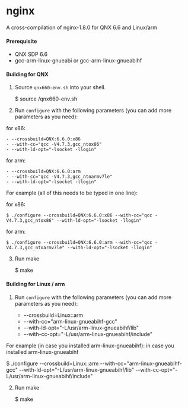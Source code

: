 # nginx
A cross-compilation of nginx-1.8.0 for QNX 6.6 and Linux/arm


#### Prerequisite

- QNX SDP 6.6
- gcc-arm-linux-gnueabi or gcc-arm-linux-gnueabihf

#### Building for QNX

1. Source `qnx660-env.sh` into your shell.

    $ source <your-qnx660-path>/qnx660-env.sh

2. Run `configure` with the following parameters (you can add more parameters as you need):

  for x86:

    - --crossbuild=QNX:6.6.0:x86
    - --with-cc="qcc -V4.7.3,gcc_ntox86"
    - --with-ld-opt="-lsocket -llogin"

  for arm:

    - --crossbuild=QNX:6.6.0:arm
    - --with-cc="qcc -V4.7.3,gcc_ntoarmv7le"
    - --with-ld-opt="-lsocket -llogin"

 For example (all of this needs to be typed in one line):

  for x86:

    $ ./configure --crossbuild=QNX:6.6.0:x86 --with-cc="qcc -V4.7.3,gcc_ntox86" --with-ld-opt="-lsocket -llogin"

  for arm:

    $ ./configure --crossbuild=QNX:6.6.0:arm --with-cc="qcc -V4.7.3,gcc_ntoarmv7le" --with-ld-opt="-lsocket -llogin"

3. Run make

    $ make

#### Building for Linux / arm

1. Run `configure` with the following parameters (you can add more parameters as you need):

    - --crossbuild=Linux::arm
    - --with-cc="arm-linux-gnueabihf-gcc"
    - --with-ld-opt="-L/usr/arm-linux-gnueabihf/lib"
    - --with-cc-opt="-L/usr/arm-linux-gnueabihf/include"

 For example (in case you installed arm-linux-gnueabihf):
in case you installed arm-linux-gnueabihf

  $ ./configure --crossbuild=Linux::arm --with-cc="arm-linux-gnueabihf-gcc" --with-ld-opt="-L/usr/arm-linux-gnueabihf/lib" --with-cc-opt="-L/usr/arm-linux-gnueabihf/include"

2. Run make

    $ make
